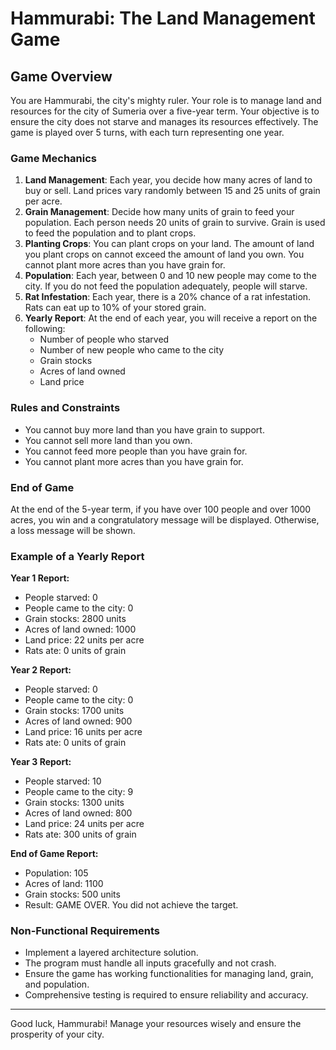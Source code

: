 # Hammurabi: The Land Management Game

## Game Overview

You are Hammurabi, the city's mighty ruler. Your role is to manage land and resources for the city of Sumeria over a five-year term. Your objective is to ensure the city does not starve and manages its resources effectively. The game is played over 5 turns, with each turn representing one year.

### Game Mechanics

1. **Land Management**: Each year, you decide how many acres of land to buy or sell. Land prices vary randomly between 15 and 25 units of grain per acre.
2. **Grain Management**: Decide how many units of grain to feed your population. Each person needs 20 units of grain to survive. Grain is used to feed the population and to plant crops.
3. **Planting Crops**: You can plant crops on your land. The amount of land you plant crops on cannot exceed the amount of land you own. You cannot plant more acres than you have grain for.
4. **Population**: Each year, between 0 and 10 new people may come to the city. If you do not feed the population adequately, people will starve.
5. **Rat Infestation**: Each year, there is a 20% chance of a rat infestation. Rats can eat up to 10% of your stored grain.
6. **Yearly Report**: At the end of each year, you will receive a report on the following:
   - Number of people who starved
   - Number of new people who came to the city
   - Grain stocks
   - Acres of land owned
   - Land price

### Rules and Constraints

- You cannot buy more land than you have grain to support.
- You cannot sell more land than you own.
- You cannot feed more people than you have grain for.
- You cannot plant more acres than you have grain for.

### End of Game

At the end of the 5-year term, if you have over 100 people and over 1000 acres, you win and a congratulatory message will be displayed. Otherwise, a loss message will be shown.

### Example of a Yearly Report

**Year 1 Report:**
- People starved: 0
- People came to the city: 0
- Grain stocks: 2800 units
- Acres of land owned: 1000
- Land price: 22 units per acre
- Rats ate: 0 units of grain

**Year 2 Report:**
- People starved: 0
- People came to the city: 0
- Grain stocks: 1700 units
- Acres of land owned: 900
- Land price: 16 units per acre
- Rats ate: 0 units of grain

**Year 3 Report:**
- People starved: 10
- People came to the city: 9
- Grain stocks: 1300 units
- Acres of land owned: 800
- Land price: 24 units per acre
- Rats ate: 300 units of grain

**End of Game Report:**
- Population: 105
- Acres of land: 1100
- Grain stocks: 500 units
- Result: GAME OVER. You did not achieve the target.

### Non-Functional Requirements

- Implement a layered architecture solution.
- The program must handle all inputs gracefully and not crash.
- Ensure the game has working functionalities for managing land, grain, and population.
- Comprehensive testing is required to ensure reliability and accuracy.

---

Good luck, Hammurabi! Manage your resources wisely and ensure the prosperity of your city.
